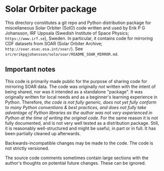 # Solar Orbiter package

This directory constitutes a git repo and Python distribution package for
miscellaneous Solar Orbiter (SolO) code written and used by
Erik P G Johansson, IRF Uppsala (Swedish Institute of Space Physics;
`https://www.irf.se`), Sweden. In particular, it contains code for mirroring CDF
datasets from SOAR (Solar Orbiter Archive; `http://soar.esac.esa.int/soar/`).
See `src/erikpgjohansson/solo/soar/README_SOAR_MIRROR.md`.

## Important notes

This code is primarily made public for the purpose of sharing code for
mirroring SOAR data. The code was originally _not_ written with the intent of
being shared, nor was it intended as a standalone "package". It was originally
written for local needs and as a beginner's learning experience in Python.
Therefore, _the code is not fully generic, does not yet fully conform to many
Python conventions & best practices, and does not fully take advantage of
Python libraries as the author was not very experienced in Python at the time
of writing the original code_. For the same reason it is not fully documented,
and is not very well tested as a distribution package. Still, it is reasonably
well-structured and might be useful, in part or in full. It has been partially
cleaned up afterwards.

Backwards-incompatible changes may be made to the code. The code is not
strictly versioned.

The source code comments sometimes contain large sections with the author's
thoughts on potential future changes. These can be ignored.
